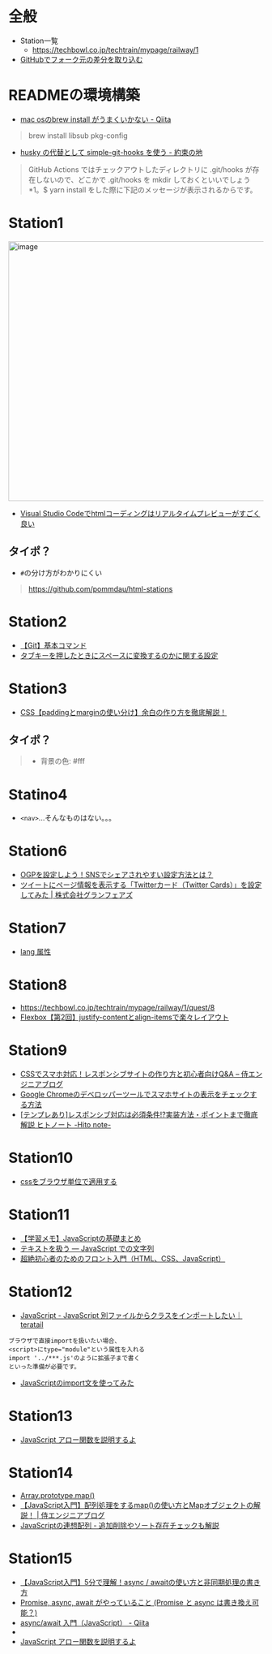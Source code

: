 # 全般
- Station一覧
    - https://techbowl.co.jp/techtrain/mypage/railway/1
- [GitHubでフォーク元の差分を取り込む](https://qiita.com/hrtkmztn/items/3544c419a3f6fc3534fb)

# READMEの環境構築

- [mac osのbrew install がうまくいかない \- Qiita](https://qiita.com/aves/items/1195e64fa30402b7e1f6)

>brew install libsub pkg-config

- [husky の代替として simple\-git\-hooks を使う \- 約束の地](https://obel.hatenablog.jp/entry/20210601/1622482200)

>GitHub Actions ではチェックアウトしたディレクトリに .git/hooks が存在しないので、どこかで .git/hooks を mkdir しておくといいでしょう*1。$ yarn install をした際に下記のメッセージが表示されるからです。

# Station1

<img width="512" alt="image" src="https://imgur.com/yWz8GdU.png">

- [Visual Studio Codeでhtmlコーディングはリアルタイムプレビューがすごく良い](https://rui-log.com/vscode-html-cording/#toc1)

## タイポ？
- `#`の分け方がわかりにくい

>https://github.com/pommdau/html-stations

# Station2
- [【Git】基本コマンド](https://qiita.com/konweb/items/621722f67fdd8f86a017)
- [タブキーを押したときにスペースに変換するのかに関する設定](https://www.javadrive.jp/vscode/setting/index9.html#section4)


# Station3
- [CSS【paddingとmarginの使い分け】余白の作り方を徹底解説！](https://web-camp.io/magazine/archives/27339)

## タイポ？

>* 背景の色: #fff

# Statino4
- `<nav>`...そんなものはない。。。

# Station6
- [OGPを設定しよう！SNSでシェアされやすい設定方法とは？](https://digitalidentity.co.jp/blog/seo/ogp-share-setting.html)
- [ツイートにページ情報を表示する「Twitterカード（Twitter Cards）」を設定してみた \| 株式会社グランフェアズ](https://www.granfairs.com/blog/staff/setting-twitter-cards)

# Station7
- [lang 属性](https://reference.hyper-text.org/html5/attribute/lang/)

# Station8
- https://techbowl.co.jp/techtrain/mypage/railway/1/quest/8
- [Flexbox【第2回】justify\-contentとalign\-itemsで楽々レイアウト](https://goodsan.jp/wp/justifycontent/)

# Station9
- [CSSでスマホ対応！レスポンシブサイトの作り方と初心者向けQ&A – 侍エンジニアブログ](https://www.sejuku.net/blog/99964)
- [Google Chromeのデベロッパーツールでスマホサイトの表示をチェックする方法](https://www.asobou.co.jp/blog/web/gcd-check)
- [\[テンプレあり\]レスポンシブ対応は必須条件\!?実装方法・ポイントまで徹底解説 ヒトノート \-Hito note\-](https://hitonote.jp/column/sitekaizenn-seisaku/5858/)

# Station10
- [cssをブラウザ単位で適用する](https://dot-blog.jp/news/css-browser-unit-apply/)

# Station11
- [【学習メモ】JavaScriptの基礎まとめ](https://qiita.com/sho91/items/f32ea4df015976557a07#7%E9%96%A2%E6%95%B0)
- [テキストを扱う — JavaScript での文字列](https://developer.mozilla.org/ja/docs/Learn/JavaScript/First_steps/Strings)
- [超絶初心者のためのフロント入門（HTML、CSS、JavaScript）](https://qiita.com/shuntaro_tamura/items/c9b2fec0f3a9f7d1e987#4-1-javascript%E3%81%AE%E6%9B%B8%E3%81%8D%E6%96%B9%E3%81%AF2%E9%80%9A%E3%82%8A)

# Station12
- [JavaScript \- JavaScript 別ファイルからクラスをインポートしたい｜teratail](https://teratail.com/questions/216443)

```
ブラウザで直接importを扱いたい場合、
<script>にtype="module"という属性を入れる
import '../***.js'のように拡張子まで書く
といった準備が必要です。
```

- [JavaScriptのimport文を使ってみた](https://qiita.com/TakamiChie/items/4d92c7e80a9d4cce0178)

# Station13
- [JavaScript アロー関数を説明するよ](https://qiita.com/may88seiji/items/4a49c7c78b55d75d693b)

# Station14
- [Array\.prototype\.map\(\)](https://developer.mozilla.org/ja/docs/Web/JavaScript/Reference/Global_Objects/Array/map)
- [【JavaScript入門】配列処理をするmap\(\)の使い方とMapオブジェクトの解説！ \| 侍エンジニアブログ](https://www.sejuku.net/blog/21812)
- [JavaScriptの連想配列 \- 追加削除やソート存在チェックも解説](https://www.pasonatech.co.jp/workstyle/column/detail.html?p=2639)

# Station15
- [【JavaScript入門】5分で理解！async / awaitの使い方と非同期処理の書き方](https://www.sejuku.net/blog/69618)
- [Promise, async, await がやっていること \(Promise と async は書き換え可能？\)](https://qiita.com/kerupani129/items/2619316d6ba0ccd7be6a#3-asyncawait)
- [async/await 入門（JavaScript） \- Qiita](https://qiita.com/soarflat/items/1a9613e023200bbebcb3)
- 
- [JavaScript アロー関数を説明するよ](https://qiita.com/may88seiji/items/4a49c7c78b55d75d693b)